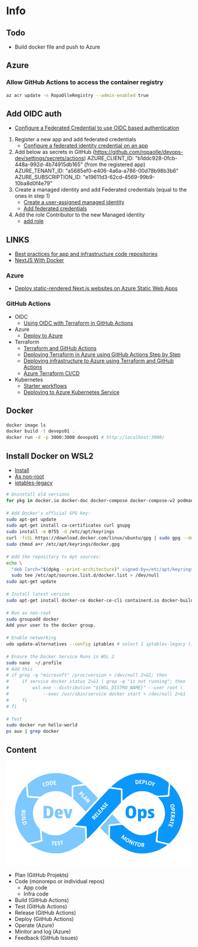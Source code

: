 # Info

## Todo

- Build docker file and push to Azure

## Azure

### Allow GitHub Actions to access the container registry

```sh
az acr update -n RopaOlleRegistry --admin-enabled true
```

## Add OIDC auth

- [Configure a Federated Credential to use OIDC based authentication](https://github.com/azure/login#configure-a-federated-credential-to-use-oidc-based-authentication)

1. Register a new app and add federated credentials
   - [Configure a federated identity credential on an app](https://learn.microsoft.com/en-us/entra/workload-id/workload-identity-federation-create-trust?pivots=identity-wif-apps-methods-azp#github-actions)
2. Add below as secrets in GitHub (https://github.com/ropaolle/devops-dev/settings/secrets/actions)
   AZURE_CLIENT_ID: "b1ddc928-0fcb-448a-992d-4b74915db165" (from the registered app)  
   AZURE_TENANT_ID: "a5685ef0-e406-4a6a-a786-00d78b98b3b6"
   AZURE_SUBSCRIPTION_ID: "e19611d3-62cd-4569-99b9-10ba8d0f4e79"
3. Create a managed identity and add Federated credentials (equal to the ones in step 1)
   - [Create a user-assigned managed identity](https://learn.microsoft.com/en-us/entra/identity/managed-identities-azure-resources/how-manage-user-assigned-managed-identities?pivots=identity-mi-methods-azp#create-a-user-assigned-managed-identity)
   - [Add federated credentials](https://portal.azure.com/#@ifarfargmail.onmicrosoft.com/resource/subscriptions/e19611d3-62cd-4569-99b9-10ba8d0f4e79/resourceGroups/devops/providers/Microsoft.ManagedIdentity/userAssignedIdentities/github-actions/federatedcredentials)
4. Add the role Contributor to the new Managed identity
   - [add role](https://portal.azure.com/#@ifarfargmail.onmicrosoft.com/resource/subscriptions/e19611d3-62cd-4569-99b9-10ba8d0f4e79/resourceGroups/devops/providers/Microsoft.ManagedIdentity/userAssignedIdentities/github-actions/azure_resources)

## LINKS

- [Best practices for app and infrastructure code repositories](https://devops.stackexchange.com/questions/12803/best-practices-for-app-and-infrastructure-code-repositories)
- [NextJS With Docker](https://github.com/vercel/next.js/tree/canary/examples/with-docker)

### Azure

- [Deploy static-rendered Next.js websites on Azure Static Web Apps](https://learn.microsoft.com/en-us/azure/static-web-apps/deploy-nextjs-static-export?tabs=github-actions)

### GitHub Actions

- OIDC
  - [Using OIDC with Terraform in GitHub Actions](https://colinsalmcorner.com/using-oidc-with-terraform-in-github-actions/)
- Azure
  - [Deploy to Azure](https://docs.github.com/en/actions/deployment/deploying-to-your-cloud-provider/deploying-to-azure)
- Terraform
  - [Terraform and GitHub Actions](https://github.com/Azure-Samples/terraform-github-actions)
  - [Deploying Terraform in Azure using GitHub Actions Step by Step](https://gmusumeci.medium.com/deploying-terraform-in-azure-using-github-actions-step-by-step-bf8804b17711)
  - [Deploying infrastructure to Azure using Terraform and GitHub Actions](https://www.fpgmaas.com/blog/azure-terraform-github-actions)
  - [Azure Terraform CI/CD](https://dev.to/coleheard/github-actions-azure-terraform-cicd-15dj)
- Kubernetes
  - [Starter workflows](https://github.com/actions/starter-workflows/blob/main/deployments/azure-kubernetes-service-helm.yml)
  - [Deploying to Azure Kubernetes Service](https://docs.github.com/en/actions/deployment/deploying-to-your-cloud-provider/deploying-to-azure/deploying-to-azure-kubernetes-service)

## Docker

```sh
docker image ls
docker build -t devops01 .
docker run -d -p 3000:3000 devops01 # http://localhost:3000/
```

## Install Docker on WSL2

- [Install](https://docs.docker.com/engine/install/ubuntu/)
- [As non-root](https://docs.docker.com/engine/install/linux-postinstall/#manage-docker-as-a-non-root-user)
- [iptables-legacy](https://nickjanetakis.com/blog/install-docker-in-wsl-2-without-docker-desktop)

```sh
# Uninstall old versions
for pkg in docker.io docker-doc docker-compose docker-compose-v2 podman-docker containerd runc; do sudo apt-get remove $pkg; done

# Add Docker's official GPG key:
sudo apt-get update
sudo apt-get install ca-certificates curl gnupg
sudo install -m 0755 -d /etc/apt/keyrings
curl -fsSL https://download.docker.com/linux/ubuntu/gpg | sudo gpg --dearmor -o /etc/apt/keyrings/docker.gpg
sudo chmod a+r /etc/apt/keyrings/docker.gpg

# Add the repository to Apt sources:
echo \
  "deb [arch="$(dpkg --print-architecture)" signed-by=/etc/apt/keyrings/docker.gpg] https://download.docker.com/linux/ubuntu"$(. /etc/os-release && echo "$VERSION_CODENAME")" stable" | \
  sudo tee /etc/apt/sources.list.d/docker.list > /dev/null
sudo apt-get update

# Install latest version
sudo apt-get install docker-ce docker-ce-cli containerd.io docker-buildx-plugin docker-compose-plugin

# Run as non-root
sudo groupadd docker
Add your user to the docker group.

# Enable networking
udo update-alternatives --config iptables # select 1 iptables-legacy ()

# Ensure the Docker Service Runs in WSL 2
sudo nano  ~/.profile
# Add this
# if grep -q "microsoft" /proc/version > /dev/null 2>&1; then
#     if service docker status 2>&1 | grep -q "is not running"; then
#         wsl.exe --distribution "${WSL_DISTRO_NAME}" --user root \
#             --exec /usr/sbin/service docker start > /dev/null 2>&1
#     fi
# fi

# Test
sudo docker run hello-world
ps aux | grep docker
```

## Content

![DevOps](./images/devops.webp)

- Plan (GitHub Projekts)
- Code (monorepo or individual repos)
  - App code
  - Infra code
- Build (GitHub Actions)
- Test (GitHub Actions)
- Release (GitHub Actions)
- Deploy (GitHub Actions)
- Operate (Azure)
- Minitor and log (Azure)
- Feedback (GitHub Issues)
